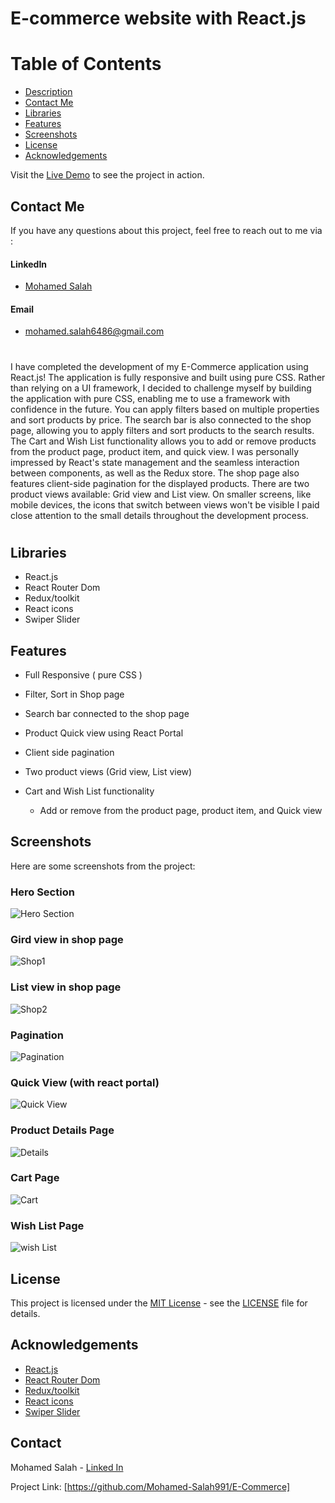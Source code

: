 # E-commerce website with React.js

# Table of Contents

- [Description](#description)
- [Contact Me](#contact-me)
- [Libraries](#libraries)
- [Features](#features)
- [Screenshots](#screenshots)
- [License](#license)
- [Acknowledgements](#acknowledgements)

Visit the [Live Demo](https://e-commerce-a526b.web.app/) to see the project in action.

## Contact Me

If you have any questions about this project, feel free to reach out to me via :

#### LinkedIn

- [Mohamed Salah](https://www.linkedin.com/in/mohamed-salah-a74b5b234/)

#### Email

- mohamed.salah6486@gmail.com

#

I have completed the development of my E-Commerce application using React.js! The application is fully responsive and built using pure CSS.
Rather than relying on a UI framework, I decided to challenge myself by building the application with pure CSS, enabling me to use a framework with confidence in the future.
You can apply filters based on multiple properties and sort products by price. The search bar is also connected to the shop page, allowing you to apply filters and sort products to the search results.
The Cart and Wish List functionality allows you to add or remove products from the product page, product item, and quick view.
I was personally impressed by React's state management and the seamless interaction between components, as well as the Redux store.
The shop page also features client-side pagination for the displayed products.
There are two product views available: Grid view and List view. On smaller screens, like mobile devices, the icons that switch between views won't be visible
I paid close attention to the small details throughout the development process.

#

## Libraries

- React.js
- React Router Dom
- Redux/toolkit
- React icons
- Swiper Slider

## Features

- Full Responsive ( pure CSS )

- Filter, Sort in Shop page

- Search bar connected to the shop page

- Product Quick view using React Portal

- Client side pagination

- Two product views (Grid view, List view)

- Cart and Wish List functionality
  - Add or remove from the product page, product item, and Quick view

## Screenshots

Here are some screenshots from the project:

### Hero Section

![Hero Section](./public/GitHub%20Images/hero%20section.png)

### Gird view in shop page

![Shop1](./public/GitHub%20Images/shop1.png)

### List view in shop page

![Shop2](./public/GitHub%20Images/shop2.png)

### Pagination

![Pagination](./public/GitHub%20Images/pagination.png)

### Quick View (with react portal)

![Quick View](./public/GitHub%20Images/quick%20view.png)

### Product Details Page

![Details](./public/GitHub%20Images/details.png)

### Cart Page

![Cart](./public/GitHub%20Images/cart.png)

### Wish List Page

![wish List](./public/GitHub%20Images/wish%20list.png)

## License

This project is licensed under the [MIT License](https://opensource.org/licenses/MIT) - see the [LICENSE](LICENSE) file for details.

## Acknowledgements

- [React.js](https://reactjs.org/)
- [React Router Dom](https://reactrouter.com/)
- [Redux/toolkit](https://redux-toolkit.js.org/)
- [React icons](https://react-icons.github.io/react-icons/)
- [Swiper Slider](https://swiperjs.com/)

## Contact

Mohamed Salah - [Linked In](https://www.linkedin.com/in/mohamed-salah-a74b5b234/)

Project Link: [https://github.com/Mohamed-Salah991/E-Commerce]

<!-- © [Mohamed Salah](https://yourwebsite.com/) -->
